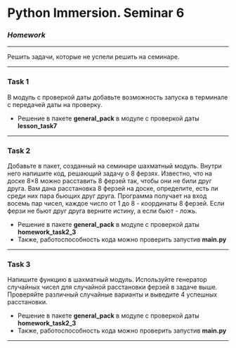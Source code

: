 # Python Immersion. Seminar 6
### *Homework*

---
Решить задачи, которые не успели решить
на семинаре.  


---
### Task 1
В модуль с проверкой даты добавьте возможность запуска в терминале 
с передачей даты на проверку.  
- Решение в пакете **general_pack** в модуле с проверкой даты **lesson_task7**

---
### Task 2
Добавьте в пакет, созданный на семинаре шахматный модуль. 
Внутри него напишите код, решающий задачу о 8 ферзях. 
Известно, что на доске 8×8 можно расставить 8 ферзей так, 
чтобы они не били друг друга. Вам дана расстановка 8 ферзей на доске, 
определите, есть ли среди них пара бьющих друг друга. 
Программа получает на вход восемь пар чисел, 
каждое число от 1 до 8 - координаты 8 ферзей. 
Если ферзи не бьют друг друга верните истину, а если бьют - ложь.
- Решение в пакете **general_pack** в модуле с проверкой даты **homework_task2_3**
- Также, работоспособность кода можно проверить запустив **main.py**
---


### Task 3
Напишите функцию в шахматный модуль. 
Используйте генератор случайных чисел 
для случайной расстановки ферзей в задаче выше.
Проверяйте различный случайные варианты 
и выведите 4 успешных расстановки.  
- Решение в пакете **general_pack** в модуле с проверкой даты **homework_task2_3**
- Также, работоспособность кода можно проверить запустив **main.py**

---
